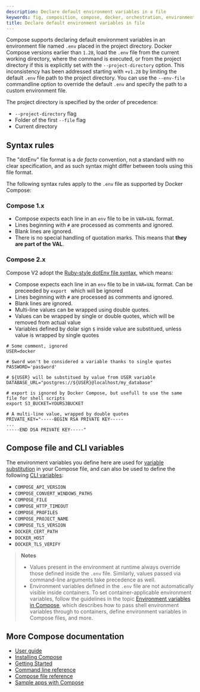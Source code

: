 ```yaml
---
description: Declare default environment variables in a file
keywords: fig, composition, compose, docker, orchestration, environment, env file
title: Declare default environment variables in file
---
```


Compose supports declaring default environment variables in an environment file
named `.env` placed in the project directory. Docker Compose versions earlier than `1.28`,
load the `.env` file from the current working directory, where the command is executed, or from the
project directory if this is explicitly set with the `--project-directory` option. This
inconsistency has been addressed starting with `+v1.28` by limiting the default `.env` file path
to the project directory. You can use the `--env-file` commandline option to override the default
`.env` and specify the path to a custom environment file.

The project directory is specified by the order of precedence:

- `--project-directory` flag
- Folder of the first `--file` flag
- Current directory

## Syntax rules

The "dotEnv" file format is a _de facto_ convention, not a standard with no clear specification, 
and as such syntax might differ between tools using this file format.

The following syntax rules apply to the `.env` file as supported by Docker Compose:

### Compose 1.x

- Compose expects each line in an `env` file to be in `VAR=VAL` format.
- Lines beginning with `#` are processed as comments and ignored.
- Blank lines are ignored.
- There is no special handling of quotation marks. This means that
  **they are part of the VAL**.

### Compose 2.x

Compose V2 adopt the [Ruby-style dotEnv file syntax](https://github.com/bkeepers/dotenv#usage), 
which means:

- Compose expects each line in an `env` file to be in `VAR=VAL` format. Can be preceeded by `export ` which will be ignored
- Lines beginning with `#` are processed as comments and ignored.
- Blank lines are ignored.
- Multi-line values can be wrapped using double quotes. 
- Values can be wrapped by single or double quotes, which will be removed from actual value
- Variables defined by dolar sign `$` inside value are substitued, unless   value is wrapped by single quotes

```
# Some comment, ignored
USER=docker

# $word won't be considered a variable thanks to single quotes
PASSWORD='pas$word'   

# ${USER} will be substitued by value from USER variable
DATABASE_URL="postgres://${USER}@localhost/my_database"

# export is ignored by Docker Compose, but usefull to use the same file for shell scripts
export S3_BUCKET=YOURS3BUCKET

# A multi-line value, wrapped by double quotes
PRIVATE_KEY="-----BEGIN RSA PRIVATE KEY-----
...
-----END DSA PRIVATE KEY-----"
```

## Compose file and CLI variables

The environment variables you define here are used for
[variable substitution](compose-file/compose-file-v3.md#variable-substitution)
in your Compose file, and can also be used to define the following
[CLI variables](reference/envvars.md):

- `COMPOSE_API_VERSION`
- `COMPOSE_CONVERT_WINDOWS_PATHS`
- `COMPOSE_FILE`
- `COMPOSE_HTTP_TIMEOUT`
- `COMPOSE_PROFILES`
- `COMPOSE_PROJECT_NAME`
- `COMPOSE_TLS_VERSION`
- `DOCKER_CERT_PATH`
- `DOCKER_HOST`
- `DOCKER_TLS_VERIFY`

> **Notes**
>
> * Values present in the environment at runtime always override those defined
>   inside the `.env` file. Similarly, values passed via command-line arguments
>   take precedence as well.
> * Environment variables defined in the `.env` file are not automatically
>   visible inside containers. To set container-applicable environment variables,
>   follow the guidelines in the topic
>   [Environment variables in Compose](environment-variables.md), which
>   describes how to pass shell environment variables through to containers,
>   define environment variables in Compose files, and more.

## More Compose documentation

- [User guide](index.md)
- [Installing Compose](install.md)
- [Getting Started](gettingstarted.md)
- [Command line reference](reference/index.md)
- [Compose file reference](compose-file/index.md)
- [Sample apps with Compose](samples-for-compose.md)
